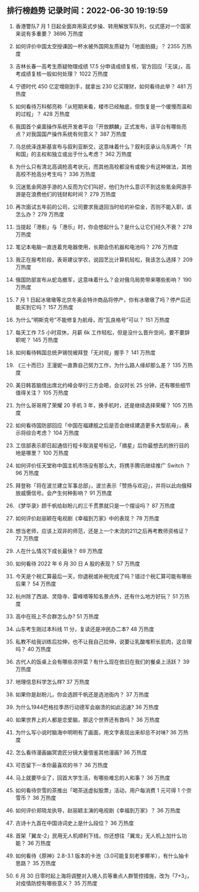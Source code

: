 
## 排行榜趋势 记录时间：2022-06-30 19:19:59
  
  1. 香港警队7 月 1 日起全面弃用英式步操、转用解放军队列，仪式感对一个国家来说有多重要？ 3696 万热度
    
  2. 如何评价中国太空授课因一杯水被外国网友质疑为「地面拍摄」？ 2355 万热度
    
  3. 吉林长春一高考生质疑物理成绩 17.5 分申请成绩复核，官方回应「无误」，高考成绩复核一般如何处理？ 1022 万热度
    
  4. 宁德时代 450 亿定增刚到手，就拿出 230 亿买理财，如何看待此举？ 481 万热度
    
  5. 如何看待万科郁亮称「从短期来看，楼市已经触底，但恢复是一个缓慢而温和的过程」？ 428 万热度
    
  6. 我国首个桌面操作系统开发者平台「开放麒麟」正式发布，该平台有哪些亮点？对我国国产操作系统有何意义？ 387 万热度
    
  7. 乌总统泽连斯基宣布与叙利亚断交，这意味着什么？叙利亚承认乌东两个「共和国」的主权和独立或出于什么考虑？ 362 万热度
    
  8. 为什么只有清北高调抢高考状元，而其他高校都没有或极少有这种做法，其他高校不抢高分考生吗？ 336 万热度
    
  9. 沉迷氪金网游手游的人反而为它们叫好，他们为什么意识不到这些氪金网游手游是在浪费他们的钱财和时间？ 279 万热度
    
  10. 再次面试五年前的公司，公司要求我退回当时给的补偿金，否则不能入职，该怎么办？ 279 万热度
    
  11. 当提起「港影」与「港乐」时，你会想起什么？是什么让它们经久不衰？ 278 万热度
    
  12. 笔记本电脑一直连着充电器使用，长期会伤机器和电池吗？ 276 万热度
    
  13. 我正在报考阶段，表哥建议学农，说园艺比计算机轻松，我该怎么选择？ 209 万热度
    
  14. 俄国防部宣布从蛇岛撤军️，这意味着什么？会对俄乌局势带来哪些影响？ 190 万热度
    
  15. 7 月 1 日起冰墩墩等北京冬奥会特许商品将停产，你有冰墩墩了吗？停产后还能买到它吗？ 157 万热度
    
  16. 为什么“明斯克号”不能修复为航母，而“瓦良格号”可以？ 151 万热度
    
  17. 每天工作 7.5 小时双休，月薪 6k 工作轻松，但是没什么晋升空间，要不要辞职呢？ 145 万热度
    
  18. 如何看待韩国总统尹锡悦被拜登「无对视」握手？ 141 万热度
    
  19. 《三十而已》王漫妮一直靠自己努力工作，为什么路人缘却那么差？ 135 万热度
    
  20. 美日韩首脑借出席北约峰会举行三方会晤，会议时长 25 分钟，还有哪些细节值得关注？ 105 万热度
    
  21. 为什么哥哥用了荣耀 20 手机 3 年，换手机时，还是继续选择荣耀？ 105 万热度
    
  22. 如何看待国防部回应「中国在福建舰之后是否会继续建造更多大型航母」，表示将综合考虑？ 104 万热度
    
  23. 工信部表示即日起通信行程卡取消星号标记，「摘星」后你最想去的旅行目的地是哪里？ 100 万热度
    
  24. 如何评价任天堂称中国主机市场没有那么大，将携手腾讯继续推广 Switch ？ 96 万热度
    
  25. 拜登称「将在波兰建立军事总部」，波兰表示「赞扬与欢迎」，并将以此向俄释放威慑信号。会产生何种影响？ 91 万热度
    
  26. 《梦华录》顾千帆给赵盼儿的三千贯票就只是一个摆设吗？ 87 万热度
    
  27. 如何评价赵丽颖在电视剧《幸福到万家》中的表现？ 78 万热度
    
  28. 想当老师，应该上双非的师范，还是上一个末流的211之后再考教师资格证？ 72 万热度
    
  29. 人在什么情况下成长最快？ 69 万热度
    
  30. 如何看待 2022 年 6 月 30 日 A 股的表现？ 57 万热度
    
  31. 今天是个税汇算最后一天，你退税或补税完成了吗？错过个税汇算可能有哪些后果？ 54 万热度
    
  32. 杭州除了西湖、灵隐寺、雷峰塔等知名景点外，还有什么地方好玩？ 51 万热度
    
  33. 高中在班上不合群怎么办? 51 万热度
    
  34. 山东考生刚过本科线 11 分，复读还是冲民办二本? 48 万热度
    
  35. 私教不给我训练后拉伸，也不让我自己拉伸，说要让乳酸堆积长肌肉，这合理吗？ 40 万热度
    
  36. 古代人的饭桌上会有哪些凉拌菜？有什么现在依旧在我们的餐桌上活跃？ 39 万热度
    
  37. 地理信息科学怎么样? 37 万热度
    
  38. 如果你是赵盼儿，你会选顾千帆还是选池衙内？ 37 万热度
    
  39. 为什么1944巴格拉季昂行动德军会崩溃的如此迅速? 36 万热度
    
  40. 如果世界上的人都是恋爱脑，那这个世界还有救吗？ 36 万热度
    
  41. 为什么写小说时脑海中明明有了画面，用文字表现出来却总不对味? 36 万热度
    
  42. 怎么看待漫画幽冥诡匠分镜大量借鉴其他漫画? 36 万热度
    
  43. 可否留下一本你最喜欢的书？ 36 万热度
    
  44. 马上就要毕业了，回首大学生活，有哪些难忘的人和事？ 36 万热度
    
  45. 如何看待奈雪的茶推出「喝茶送虚拟股票」活动，用户每消费 1 元可得 1 个奈雪币？ 36 万热度
    
  46. 如何评价郑晓龙执导，赵丽颖主演的电视剧《幸福到万家》？ 36 万热度
    
  47. 古诗十九首在中国诗词史上是什么段位？ 36 万热度
    
  48. 首架「翼龙-2」民用无人机顺利下线，你还想往「翼龙」无人机上加什么功能？ 36 万热度
    
  49. 如何看待《原神》2.8-3.1 版本的卡池（3.0可能复刻老爹椰羊），有什么抽卡思路？ 35 万热度
    
  50. 6 月 30 日零时起上海将调整对入境人员等重点人群管控措施，改为「7+3」，对疫情防控有哪些意义？ 35 万热度
    